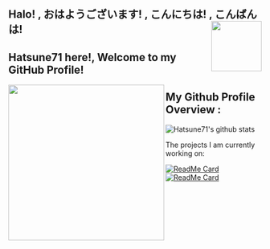 ## Halo! , おはようございます! , こんにちは! , こんばんは! <img align='right' src='https://raw.githubusercontent.com/Hatsune71/Hatsune71/master/lob.gif' width='100'>


## Hatsune71 here!, Welcome to my GitHub Profile!

<img align='left' src='https://raw.githubusercontent.com/Hatsune71/Hatsune71/master/miku.gif' width='310'>

## My Github Profile Overview :
![Hatsune71's github stats](https://github-readme-stats.vercel.app/api?username=Hatsune71&show_icons=true)

<div><p>The projects I am currently working on: </p></div>

[![ReadMe Card](https://github-readme-stats.vercel.app/api/pin/?username=NusantaraROM-Devices&repo=device_xiaomi_ysl)](https://github.com/NusantaraROM-Devices/device_xiaomi_ysl)
[![ReadMe Card](https://github-readme-stats.vercel.app/api/pin/?username=Hatsune71&repo=vendor_xiaomi_ysl)](https://github.com/Hatsune71/vendor_xiaomi_ysl)
<br/>

